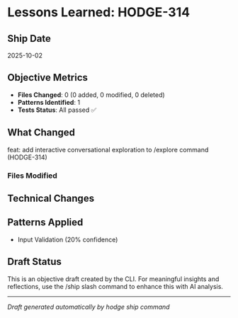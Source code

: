 # Lessons Learned: HODGE-314

## Ship Date
2025-10-02

## Objective Metrics
- **Files Changed**: 0 (0 added, 0 modified, 0 deleted)
- **Patterns Identified**: 1
- **Tests Status**: All passed ✅

## What Changed
feat: add interactive conversational exploration to /explore command (HODGE-314)

### Files Modified



## Technical Changes


## Patterns Applied
- Input Validation (20% confidence)

## Draft Status
This is an objective draft created by the CLI. For meaningful insights and reflections, use the /ship slash command to enhance this with AI analysis.

---
*Draft generated automatically by hodge ship command*
